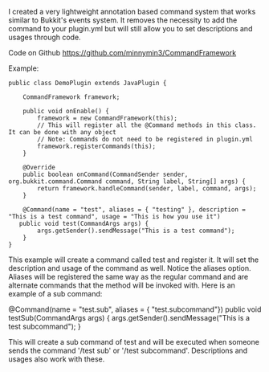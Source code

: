 I created a very lightweight annotation based command system that works similar to Bukkit's events system. It removes the necessity to add the command to your plugin.yml but will still allow you to set descriptions and usages through code.

Code on Github https://github.com/minnymin3/CommandFramework

Example:

    public class DemoPlugin extends JavaPlugin {

        CommandFramework framework;

        public void onEnable() {
            framework = new CommandFramework(this);
            // This will register all the @Command methods in this class. It can be done with any object
            // Note: Commands do not need to be registered in plugin.yml
            framework.registerCommands(this);
        }

        @Override
        public boolean onCommand(CommandSender sender, org.bukkit.command.Command command, String label, String[] args) {
            return framework.handleCommand(sender, label, command, args);
        }
    
        @Command(name = "test", aliases = { "testing" }, description = "This is a test command", usage = "This is how you use it")
       public void test(CommandArgs args) {
            args.getSender().sendMessage("This is a test command");
        }
    }

This example will create a command called test and register it. It will set the description and usage of the command as well. Notice the aliases option. Aliases will be registered the same way as the regular command and are alternate commands that the method will be invoked with. Here is an example of a sub command:

@Command(name = "test.sub", aliases = { "test.subcommand"})
public void testSub(CommandArgs args) {
    args.getSender().sendMessage("This is a test subcommand");
}

This will create a sub command of test and will be executed when someone sends the command '/test sub' or '/test subcommand'. Descriptions and usages also work with these.
